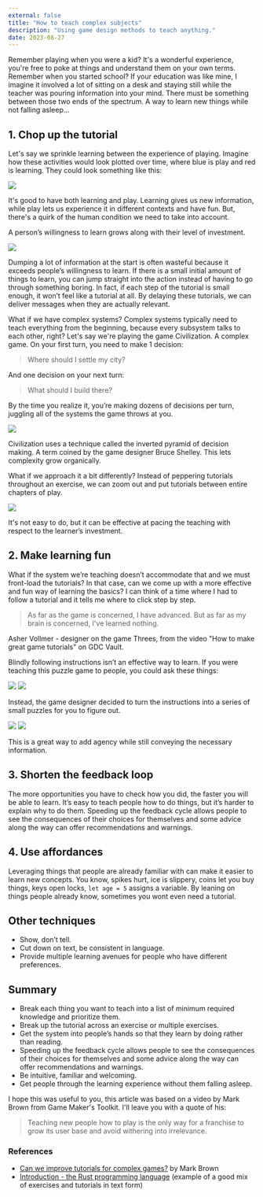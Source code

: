 ```yaml
---
external: false
title: "How to teach complex subjects"
description: "Using game design methods to teach anything."
date: 2023-08-27
---
```


Remember playing when you were a kid? It's a wonderful experience, you're free to poke at things and understand them on your own terms. Remember when you started school? If your education was like mine, I imagine it involved a lot of sitting on a desk and staying still while the teacher was pouring information into your mind. There must be something between those two ends of the spectrum. A way to learn new things while not falling asleep...

## 1. Chop up the tutorial

Let's say we sprinkle learning between the experience of playing. Imagine how these activities would look plotted over time, where blue is play and red is learning. They could look something like this:

![](/images/how-to-teach-complex-subjects/split-tutorial.png)

It's good to have both learning and play. Learning gives us new information, while play lets us experience it in different contexts and have fun. But, there's a quirk of the human condition we need to take into account.

A person’s willingness to learn grows along with their level of investment.

![](/images/how-to-teach-complex-subjects/willingness.png)

Dumping a lot of information at the start is often wasteful because it exceeds people’s willingness to learn. If there is a small initial amount of things to learn, you can jump straight into the action instead of having to go through something boring. In fact, if each step of the tutorial is small enough, it won’t feel like a tutorial at all. By delaying these tutorials, we can deliver messages when they are actually relevant.

What if we have complex systems? Complex systems typically need to teach everything from the beginning, because every subsystem talks to each other, right? Let's say we're playing the game Civilization. A complex game. On your first turn, you need to make 1 decision:

> Where should I settle my city?

And one decision on your next turn:

> What should I build there?

By the time you realize it, you’re making dozens of decisions per turn, juggling all of the systems the game throws at you.

![](/images/how-to-teach-complex-subjects/pyramid-graph.png)

Civilization uses a technique called the inverted pyramid of decision making. A term coined by the game designer Bruce Shelley. This lets complexity grow organically.

What if we approach it a bit differently? Instead of peppering tutorials throughout an exercise, we can zoom out and put tutorials between entire chapters of play.

![](/images/how-to-teach-complex-subjects/small-tutorials.png)

It's not easy to do, but it can be effective at pacing the teaching with respect to the learner’s investment.

## 2. Make learning fun

What if the system we’re teaching doesn’t accommodate that and we must front-load the tutorials? In that case, can we come up with a more effective and fun way of learning the basics? I can think of a time where I had to follow a tutorial and it tells me where to click step by step.

> As far as the game is concerned, I have advanced. But as far as my brain is concerned, I've learned nothing.

Asher Vollmer - designer on the game Threes, from the video "How to make great game tutorials" on GDC Vault.

Blindly following instructions isn’t an effective way to learn. If you were teaching this puzzle game to people, you could ask these things:

![](/images/how-to-teach-complex-subjects/g1.png)
![](/images/how-to-teach-complex-subjects/g2.png)

Instead, the game designer decided to turn the instructions into a series of small puzzles for you to figure out.

![](/images/how-to-teach-complex-subjects/g3.png)
![](/images/how-to-teach-complex-subjects/g4.png)

This is a great way to add agency while still conveying the necessary information.

## 3. Shorten the feedback loop

The more opportunities you have to check how you did, the faster you will be able to learn. It’s easy to teach people how to do things, but it’s harder to explain why to do them. Speeding up the feedback cycle allows people to see the consequences of their choices for themselves and some advice along the way can offer recommendations and warnings.

## 4. Use affordances

Leveraging things that people are already familiar with can make it easier to learn new concepts. You know, spikes hurt, ice is slippery, coins let you buy things, keys open locks, `let age = 5` assigns a variable. By leaning on things people already know, sometimes you wont even need a tutorial.

## Other techniques

- Show, don’t tell.
- Cut down on text, be consistent in language.
- Provide multiple learning avenues for people who have different preferences.

## Summary

- Break each thing you want to teach into a list of minimum required knowledge and prioritize them.
- Break up the tutorial across an exercise or multiple exercises.
- Get the system into people’s hands so that they learn by doing rather than reading.
- Speeding up the feedback cycle allows people to see the consequences of their choices for themselves and some advice along the way can offer recommendations and warnings.
- Be intuitive, familiar and welcoming.
- Get people through the learning experience without them falling asleep.

I hope this was useful to you, this article was based on a video by Mark Brown from Game Maker's Toolkit. I'll leave you with a quote of his:

> Teaching new people how to play is the only way for a franchise to grow its user base and avoid withering into irrelevance.

### References

- [Can we improve tutorials for complex games?](https://youtu.be/-GV814cWiAw) by Mark Brown
- [Introduction - the Rust programming language](https://doc.rust-lang.org/book/ch00-00-introduction.html) (example of a good mix of exercises and tutorials in text form)
